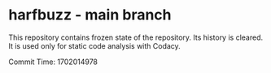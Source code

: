# harfbuzz - main branch

This repository contains frozen state of the repository.
Its history is cleared. It is used only for static code
analysis with Codacy.

Commit Time: 1702014978